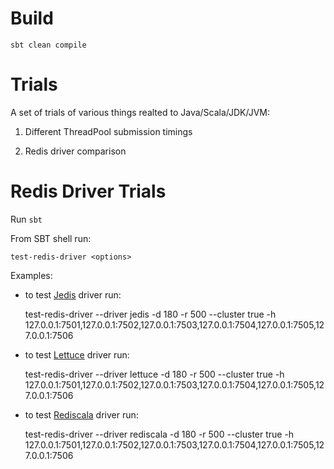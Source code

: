# Build

    sbt clean compile

# Trials

A set of trials of various things realted to Java/Scala/JDK/JVM:

1. Different ThreadPool submission timings

2. Redis driver comparison


# Redis Driver Trials

Run `sbt`

From SBT shell run:

    test-redis-driver <options>

Examples:

- to test [Jedis](https://github.com/xetorthio/jedis) driver run:
    
    test-redis-driver --driver jedis -d 180 -r 500 --cluster true -h 127.0.0.1:7501,127.0.0.1:7502,127.0.0.1:7503,127.0.0.1:7504,127.0.0.1:7505,127.0.0.1:7506

- to test [Lettuce](https://github.com/mp911de/lettuce) driver run: 

    test-redis-driver --driver lettuce -d 180 -r 500 --cluster true -h 127.0.0.1:7501,127.0.0.1:7502,127.0.0.1:7503,127.0.0.1:7504,127.0.0.1:7505,127.0.0.1:7506

- to test [Rediscala](https://github.com/etaty/rediscala) driver run:
    
    test-redis-driver --driver rediscala -d 180 -r 500 --cluster true -h 127.0.0.1:7501,127.0.0.1:7502,127.0.0.1:7503,127.0.0.1:7504,127.0.0.1:7505,127.0.0.1:7506
